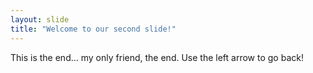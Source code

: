 ```yaml
---
layout: slide
title: "Welcome to our second slide!"
---
```

This is the end... my only friend, the end.
Use the left arrow to go back!
